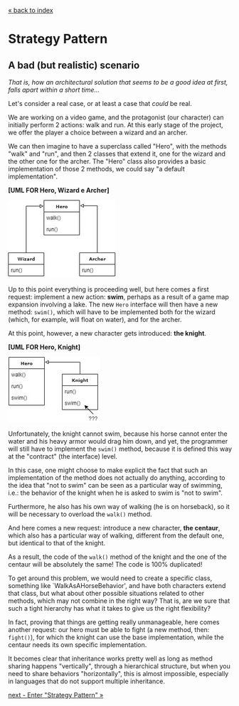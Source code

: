 [&laquo; back to index](../../README.md)
# Strategy Pattern
## A bad (but realistic) scenario
_That is, how an architectural solution that seems to be a good idea at first, falls apart within a short time..._ 

Let's consider a real case, or at least a case that _could_ be real.

We are working on a video game, and the protagonist (our character) can initially perform 2 actions: walk and run.
At this early stage of the project, we offer the player a choice between a wizard and an archer.

We can then imagine to have a superclass called "Hero", with the methods "walk" and "run", and then 2 classes that extend it, one for the wizard and the other one for the archer. The "Hero" class also provides a basic implementation of those 2 methods, we could say "a default implementation".

**[UML FOR Hero, Wizard e Archer]**

![UML 1](../assets/StrategyPattern_1.jpg)

Up to this point everything is proceeding well, but here comes a first request: implement a new action: **swim**, perhaps as a result of a game map expansion involving a lake.
The new `Hero` interface will then have a new method: `swim()`, which will have to be implemented both for the wizard (which, for example, will float on water), and for the archer.

At this point, however, a new character gets introduced: **the knight**.

**[UML FOR Hero, Knight]**

![UML 2](../assets/StrategyPattern_2.jpg)

Unfortunately, the knight cannot swim, because his horse cannot enter the water and his heavy armor would drag him down, and yet, the programmer will still have to implement the `swim()` method, because it is defined this way at the "contract" (the interface) level.

In this case, one might choose to make explicit the fact that such an implementation of the method does not actually do anything, according to the idea that "not to swim" can be seen as a particular way of swimming, i.e.: the behavior of the knight when he is asked to swim is "not to swim".

Furthermore, he also has his own way of walking (he is on horseback), so it will be necessary to overload the `walk()` method.

And here comes a new request: introduce a new character, **the centaur**, which also has a particular way of walking, different from the default one, but identical to that of the knight.

As a result, the code of the `walk()` method of the knight and the one of the centaur will be absolutely the same! The code is 100% duplicated!

To get around this problem, we would need to create a specific class, something like `WalkAsAHorseBehavior', and have both characters extend that class, but what about other possible situations related to other methods, which may not combine in the right way? That is, are we sure that such a tight hierarchy has what it takes to give us the right flexibility?

In fact, proving that things are getting really unmanageable, here comes another request: our hero must be able to fight (a new method, then: `fight()`), for which the knight can use the base implementation, while the centaur needs its own specific implementation.

It becomes clear that inheritance works pretty well as long as method sharing happens "vertically", through a hierarchical structure, but when you need to share behaviors "horizontally", this is almost impossible, especially in languages that do not support multiple inheritance.

[next - Enter "Strategy Pattern" &raquo;](03_strategyPattern.md)
